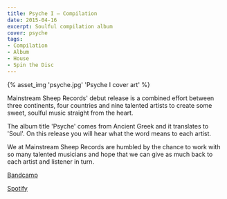 ```yaml
---
title: Psyche I — Compilation
date: 2015-04-16
excerpt: Soulful compilation album
cover: psyche
tags:
- Compilation
- Album
- House
- Spin the Disc
---
```


{% asset_img 'psyche.jpg' 'Psyche I cover art' %}

Mainstream Sheep Records' debut release is a combined effort between three continents, four countries and nine talented artists to create some sweet, soulful music straight from the heart.

The album title 'Psyche' comes from Ancient Greek and it translates to 'Soul'. On this release you will hear what the word means to each artist.

We at Mainstream Sheep Records are humbled by the chance to work with so many talented musicians and hope that we can give as much back to each artist and listener in turn.

[Bandcamp](https://spinthedisc.bandcamp.com/album/psyche-compilation-i)

[Spotify](https://open.spotify.com/album/4qJ2bVYLBmz3fcSRYadtYT)